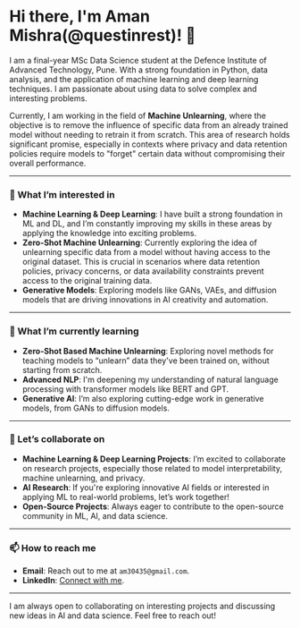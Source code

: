 # Hi there, I'm Aman Mishra(@questinrest)! 👋

I am a final-year MSc Data Science student at the Defence Institute of Advanced Technology, Pune. With a strong foundation in Python, data analysis, and the application of machine learning and deep learning techniques. I am passionate about using data to solve complex and interesting problems.

Currently, I am working in the field of **Machine Unlearning**, where the objective is to remove the influence of specific data from an already trained model without needing to retrain it from scratch. This area of research holds significant promise, especially in contexts where privacy and data retention policies require models to "forget" certain data without compromising their overall performance.


---

### 👀 What I’m interested in

- **Machine Learning & Deep Learning**: I have built a strong foundation in ML and DL, and I’m constantly improving my skills in these areas by applying the knowledge into exciting problems.
- **Zero-Shot Machine Unlearning**: Currently exploring the idea of unlearning specific data from a model without having access to the original dataset. This is crucial in scenarios where data retention policies, privacy concerns, or data availability constraints prevent access to the original training data.
- **Generative Models**: Exploring models like GANs, VAEs, and diffusion models that are driving innovations in AI creativity and automation.

---

### 🌱 What I’m currently learning

- **Zero-Shot Based Machine Unlearning**: Exploring novel methods for teaching models to “unlearn” data they've been trained on, without starting from scratch.
- **Advanced NLP**: I'm deepening my understanding of natural language processing with transformer models like BERT and GPT.
- **Generative AI**: I’m also exploring cutting-edge work in generative models, from GANs to diffusion models.

---

### 💞️ Let’s collaborate on

- **Machine Learning & Deep Learning Projects**: I’m excited to collaborate on research projects, especially those related to model interpretability, machine unlearning, and privacy.
- **AI Research**: If you're exploring innovative AI fields or interested in applying ML to real-world problems, let’s work together!
- **Open-Source Projects**: Always eager to contribute to the open-source community in ML, AI, and data science.

---

### 📫 How to reach me

- **Email**: Reach out to me at `am30435@gmail.com`.
- **LinkedIn**: [Connect with me](https://www.linkedin.com/in/aman---mishra/).

---

I am always open to collaborating on interesting projects and discussing new ideas in AI and data science. Feel free to reach out!
